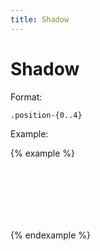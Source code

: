 ```yaml
---
title: Shadow
---
```


# Shadow

Format:

```
.position-{0..4}
```

Example:

{% example %}
<div class="background-primary shadow-2" style="height: 100px; width: 200px;">
</div>
{% endexample %}
